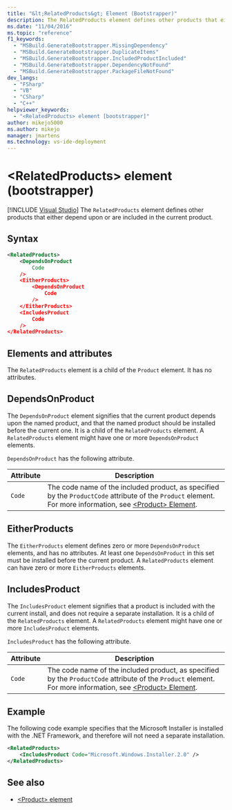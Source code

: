```yaml
---
title: "&lt;RelatedProducts&gt; Element (Bootstrapper)"
description: The RelatedProducts element defines other products that either depend upon or are included in the current product.
ms.date: "11/04/2016"
ms.topic: "reference"
f1_keywords:
  - "MSBuild.GenerateBootstrapper.MissingDependency"
  - "MSBuild.GenerateBootstrapper.DuplicateItems"
  - "MSBuild.GenerateBootstrapper.IncludedProductIncluded"
  - "MSBuild.GenerateBootstrapper.DependencyNotFound"
  - "MSBuild.GenerateBootstrapper.PackageFileNotFound"
dev_langs:
  - "FSharp"
  - "VB"
  - "CSharp"
  - "C++"
helpviewer_keywords:
  - "<RelatedProducts> element [bootstrapper]"
author: mikejo5000
ms.author: mikejo
manager: jmartens
ms.technology: vs-ide-deployment
---
```

# &lt;RelatedProducts&gt; element (bootstrapper)

 [!INCLUDE [Visual Studio](~/includes/applies-to-version/vs-windows-only.md)]
The `RelatedProducts` element defines other products that either depend upon or are included in the current product.

## Syntax

```xml
<RelatedProducts>
    <DependsOnProduct
        Code
    />
    <EitherProducts>
        <DependsOnProduct
            Code
        />
    </EitherProducts>
    <IncludesProduct
        Code
    />
</RelatedProducts>
```

## Elements and attributes
 The `RelatedProducts` element is a child of the `Product` element. It has no attributes.

## DependsOnProduct
 The `DependsOnProduct` element signifies that the current product depends upon the named product, and that the named product should be installed before the current one. It is a child of the `RelatedProducts` element. A `RelatedProducts` element might have one or more `DependsOnProduct` elements.

 `DependsOnProduct` has the following attribute.

|Attribute|Description|
|---------------|-----------------|
|`Code`|The code name of the included product, as specified by the `ProductCode` attribute of the `Product` element. For more information, see [\<Product> Element](../deployment/product-element-bootstrapper.md).|

## EitherProducts
 The `EitherProducts` element defines zero or more `DependsOnProduct` elements, and has no attributes. At least one `DependsOnProduct` in this set must be installed before the current product. A `RelatedProducts` element can have zero or more `EitherProducts` elements.

## IncludesProduct
 The `IncludesProduct` element signifies that a product is included with the current install, and does not require a separate installation. It is a child of the `RelatedProducts` element. A `RelatedProducts` element might have one or more `IncludesProduct` elements.

 `IncludesProduct` has the following attribute.

|Attribute|Description|
|---------------|-----------------|
|`Code`|The code name of the included product, as specified by the `ProductCode` attribute of the `Product` element. For more information, see [\<Product> Element](../deployment/product-element-bootstrapper.md).|

## Example
 The following code example specifies that the Microsoft Installer is installed with the .NET Framework, and therefore will not need a separate installation.

```xml
<RelatedProducts>
    <IncludesProduct Code="Microsoft.Windows.Installer.2.0" />
</RelatedProducts>
```

## See also
- [\<Product> element](../deployment/product-element-bootstrapper.md)